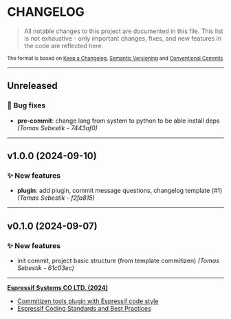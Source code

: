 # CHANGELOG

> All notable changes to this project are documented in this file.
> This list is not exhaustive - only important changes, fixes, and new features in the code are reflected here.

<sub>The format is based on [Keep a Changelog](https://keepachangelog.com/en/1.0.0/),     [Semantic Versioning](https://semver.org/spec/v2.0.0.html) and     [Conventional Commits](https://www.conventionalcommits.org/en/v1.0.0/)
</sub>

---

## Unreleased

### 🐛 Bug fixes

- **pre-commit**: change lang from system to python to be able install deps *(Tomas Sebestik - 7443af0)*

---

## v1.0.0 (2024-09-10)

### ✨ New features

- **plugin**: add plugin, commit message questions, changelog template (#1) *(Tomas Sebestik - f2fa815)*

---

## v0.1.0 (2024-09-07)

### ✨ New features

- init commit, project basic structure (from template commitizen) *(Tomas Sebestik - 61c03ec)*

---

**[Espressif Systems CO LTD. (2024)](https://www.espressif.com/)**

- [Commitizen tools plugin with Espressif code style](https://www.github.com/espressif/cz-plugin-espressif)
- [Espressif Coding Standards and Best Practices](https://www.github.com/espressif/standards)
